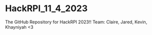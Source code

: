 # HackRPI_11_4_2023

The GitHub Repository for HackRPI 2023!!
Team: Claire, Jared, Kevin, Khayniyah <3
